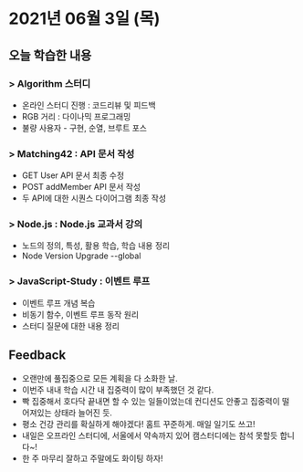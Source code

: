 # 2021년 06월 3일 (목) 

## 오늘 학습한 내용

### > Algorithm 스터디

- 온라인 스터디 진행 : 코드리뷰 및 피드백
- RGB 거리 : 다이나믹 프로그래밍
- 불량 사용자 - 구현, 순열, 브루트 포스

### > Matching42 : API 문서 작성

- GET User API 문서 최종 수정
- POST addMember API 문서 작성
- 두 API에 대한 시퀀스 다이어그램 최종 작성

### > Node.js : Node.js 교과서 강의

- 노드의 정의, 특성, 활용 학습, 학습 내용 정리
- Node Version Upgrade --global

### > JavaScript-Study : 이벤트 루프

- 이벤트 루프 개념 복습
- 비동기 함수, 이벤트 루프 동작 원리
- 스터디 질문에 대한 내용 정리

## Feedback

- 오랜만에 풀집중으로 모든 계획을 다 소화한 날.
- 이번주 내내 학습 시간 내 집중력이 많이 부족했던 것 같다.
- 빡 집중해서 호다닥 끝내면 할 수 있는 일들이었는데 컨디션도 안좋고 집중력이 떨어져있는 상태라 늘어진 듯.
- 평소 건강 관리를 확실하게 해야겠다! 홈트 꾸준하게. 매일 일기도 쓰고!
- 내일은 오프라인 스터디에, 서울에서 약속까지 있어 캠스터디에는 참석 못할듯 합니다~!
- 한 주 마무리 잘하고 주말에도 화이팅 하자!
